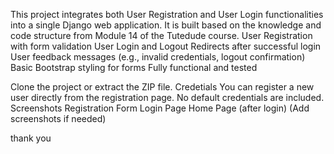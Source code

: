 This project integrates both User Registration and User Login functionalities into a single Django web application. 
It is built based on the knowledge and code structure from Module 14 of the Tutedude course.
 User Registration with form validation
 User Login and Logout
Redirects after successful login
 User feedback messages (e.g., invalid credentials, logout confirmation)
 Basic Bootstrap styling for forms
Fully functional and tested

Clone the project or extract the ZIP file.
Credetials
You can register a new user directly from the registration page. No default credentials are included.
Screenshots
Registration Form
Login Page
Home Page (after login)
(Add screenshots if needed)

 thank you
 

